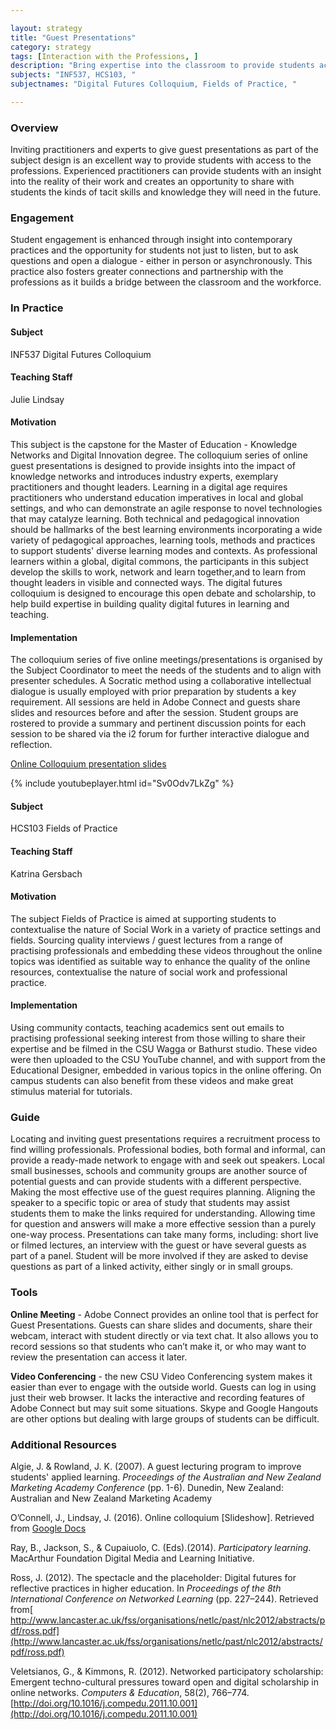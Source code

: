 ```yaml
---

layout: strategy
title: "Guest Presentations"
category: strategy
tags: [Interaction with the Professions, ]
description: "Bring expertise into the classroom to provide students access to practioners."
subjects: "INF537, HCS103, "
subjectnames: "Digital Futures Colloquium, Fields of Practice, "

---
```


### Overview

Inviting practitioners and experts to give guest presentations as part of the subject design is an excellent way to provide students with access to the professions. Experienced practitioners can provide students with an insight into the reality of their work and creates an opportunity to share with students the kinds of tacit skills and knowledge they will need in the future.

### Engagement

Student engagement is enhanced through insight into contemporary practices and the opportunity for students not just to listen, but to ask questions and open a dialogue - either in person or asynchronously. This practice also fosters greater connections and partnership with the professions as it builds a bridge between the classroom and the workforce.

### In Practice
<div class="u-release practice" >

<div class="practice-item">
<div class="practice-content" markdown="1">

#### Subject

INF537 Digital Futures Colloquium

#### Teaching Staff

Julie Lindsay

#### Motivation

This subject is the capstone for the Master of Education - Knowledge Networks and Digital Innovation degree. The colloquium series of online guest presentations is designed to provide insights into the impact of knowledge networks and introduces industry experts, exemplary practitioners and thought leaders. Learning in a digital age requires practitioners who understand education imperatives in local and global settings, and who can demonstrate an agile response to novel technologies that may catalyze learning. Both technical and pedagogical innovation should be hallmarks of the best learning environments incorporating a wide variety of pedagogical approaches, learning tools, methods and practices to support students' diverse learning modes and contexts. As professional learners within a global, digital commons, the participants in this subject develop the skills to work, network and learn together,and to learn from thought leaders in visible and connected ways. The digital futures colloquium is designed to encourage this open debate and scholarship, to help build expertise in building quality digital futures in learning and teaching.

#### Implementation

The colloquium series of five online meetings/presentations is organised by the Subject Coordinator to meet the needs of the students and to align with presenter schedules. A Socratic method using a collaborative intellectual dialogue is usually employed with prior preparation by students a key requirement. All sessions are held in Adobe Connect and guests share slides and resources before and after the session. Student groups are rostered to provide a summary and pertinent discussion points for each session to be shared via the i2 forum for further interactive dialogue and reflection.

[Online Colloquium presentation slides](https://docs.google.com/presentation/d/1gHVIzTj8EZveR77SQWqci1trsIEhF46diMYKHO7x7EE/pub?start=false&loop=false&delayms=3000)

{% include youtubeplayer.html id="Sv0Odv7LkZg" %}

</div>
</div>

<div class="practice-item">
<div class="practice-content" markdown="1">

#### Subject

HCS103 Fields of Practice

#### Teaching Staff

Katrina Gersbach

#### Motivation

The subject Fields of Practice is aimed at supporting students to contextualise the nature of Social Work in a variety of practice settings and fields. Sourcing quality interviews / guest lectures from a range of practising professionals and embedding these videos throughout the online topics was identified as suitable way to enhance the quality of the online resources, contextualise the nature of social work and professional practice.

#### Implementation

Using community contacts, teaching academics sent out emails to practising professional seeking interest from those willing to share their expertise and be filmed in the CSU Wagga or Bathurst studio. These video were then uploaded to the CSU YouTube channel, and with support from the Educational Designer, embedded in various topics in the online offering. On campus students can also benefit from these videos and make great stimulus material for tutorials.

</div>
</div>
</div>

### Guide

Locating and inviting guest presentations requires a recruitment process to find willing professionals. Professional bodies, both formal and informal, can provide a ready-made network to engage with and seek out speakers. Local small businesses, schools and community groups are another source of potential guests and can provide students with a different perspective. Making the most effective use of the guest requires planning. Aligning the speaker to a specific topic or area of study that students may assist students them to make the links required for understanding. Allowing time for question and answers will make a more effective session than a purely one-way process. Presentations can take many forms, including: short live or filmed lectures, an interview with the guest or have several guests as part of a panel. Student will be more involved if they are asked to devise questions as part of a linked activity, either singly or in small groups.

### Tools

**Online Meeting** - Adobe Connect provides an online tool that is perfect for Guest Presentations. Guests can share slides and documents, share their webcam, interact with student directly or via text chat. It also allows you to record sessions so that students who can’t make it, or who may want to review the presentation can access it later.

**Video Conferencing** - the new CSU Video Conferencing system makes it easier than ever to engage with the outside world. Guests can log in using just their web browser. It lacks the interactive and recording features of Adobe Connect but may suit some situations. Skype and Google Hangouts are other options but dealing with large groups of students can be difficult.

### Additional Resources

<div class="apa-ref" markdown="1">

Algie, J. & Rowland, J. K. (2007). A guest lecturing program to improve students' applied learning. *Proceedings of the Australian and New Zealand Marketing Academy Conference* (pp. 1-6). Dunedin, New Zealand: Australian and New Zealand Marketing Academy

O’Connell, J., Lindsay, J. (2016). Online colloquium [Slideshow]. Retrieved from [Google Docs](https://docs.google.com/presentation/d/1gHVIzTj8EZveR77SQWqci1trsIEhF46diMYKHO7x7EE/pub?start=false&loop=false&delayms=3000)

Ray, B., Jackson, S., & Cupaiuolo, C. (Eds).(2014). *Participatory learning*. MacArthur Foundation Digital Media and Learning Initiative.

Ross, J. (2012). The spectacle and the placeholder: Digital futures for reflective practices in higher education. In *Proceedings of the 8th International Conference on Networked Learning* (pp. 227–244). Retrieved from[ http://www.lancaster.ac.uk/fss/organisations/netlc/past/nlc2012/abstracts/pdf/ross.pdf](http://www.lancaster.ac.uk/fss/organisations/netlc/past/nlc2012/abstracts/pdf/ross.pdf)

Veletsianos, G., & Kimmons, R. (2012). Networked participatory scholarship: Emergent techno-cultural pressures toward open and digital scholarship in online networks. *Computers & Education*, 58(2), 766–774. [http://doi.org/10.1016/j.compedu.2011.10.001](http://doi.org/10.1016/j.compedu.2011.10.001)

</div>

